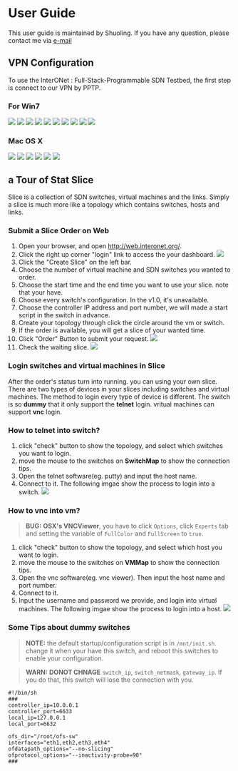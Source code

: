 # User Guide
This user guide is maintained by Shuoling. If you have any question, please contact me via [e-mail](mr.dengshuoling@gmail.com)

## VPN Configuration
To use the InterONet : Full-Stack-Programmable SDN Testbed, the first step is connect to our VPN by PPTP.
### For Win7
![](http://7xpcbm.com1.z0.glb.clouddn.com/vpn_setting_1.png)
![](http://7xpcbm.com1.z0.glb.clouddn.com/vpn_setting_2.png)
![](http://7xpcbm.com1.z0.glb.clouddn.com/vpn_setting_3.png)
![](http://7xpcbm.com1.z0.glb.clouddn.com/vpn_setting_4.png)
![](http://7xpcbm.com1.z0.glb.clouddn.com/vpn_setting_5.png)
![](http://7xpcbm.com1.z0.glb.clouddn.com/vpn_setting_6.png)
![](http://7xpcbm.com1.z0.glb.clouddn.com/vpn_setting_7.png)
![](http://7xpcbm.com1.z0.glb.clouddn.com/vpn_setting_8.png)
![](http://7xpcbm.com1.z0.glb.clouddn.com/vpn_setting_9.png)
![](http://7xpcbm.com1.z0.glb.clouddn.com/vpn_setting_10.png)
### Mac OS X
![](http://7xpcbm.com1.z0.glb.clouddn.com/vpn_setting_osx_1.png)
![](http://7xpcbm.com1.z0.glb.clouddn.com/vpn_setting_osx_2.png)
![](http://7xpcbm.com1.z0.glb.clouddn.com/vpn_setting_osx_3.png)
![](http://7xpcbm.com1.z0.glb.clouddn.com/vpn_setting_osx_4.png)
![](http://7xpcbm.com1.z0.glb.clouddn.com/vpn_setting_osx_6.png)
![](http://7xpcbm.com1.z0.glb.clouddn.com/vpn_setting_osx_7.png)

## a Tour of Stat Slice
Slice is a collection of SDN switches, virtual machines and the links. Simply a slice is much more like a topology which contains switches, hosts and links.

### Submit a Slice Order on Web
1.  Open your browser, and open http://web.interonet.org/.
2.  Click the right up corner "login" link to access the your dashboard.
![](http://7xpcbm.com1.z0.glb.clouddn.com/home_page.png)
3.  Click the "Create Slice" on the left bar.
  1. Choose the number of virtual machine and SDN switches you wanted to order.
  2. Choose the start time and the end time you want to  use your slice. note that your have.
  3.  Choose every switch's configuration. In the v1.0, it's unavailable.
  4.  Choose the controller IP address and port number, we will made a start script in the switch in advance.
  5.  Create your topology through click the circle around the vm or switch.
  4.  If the order is available, you will get a slice of your wanted time.
4. Click "Order" Button to submit your request.
![](http://7xpcbm.com1.z0.glb.clouddn.com/order_page.png)
5. Check the waiting slice.
![](http://7xpcbm.com1.z0.glb.clouddn.com/waiting_slice_page.png)

### Login switches and virtual machines in Slice
After the order's status turn into running. you can using your own slice.
There are two types of devices in your slices including switches and virtual machines. The method to login every type of device is different. The switch is so **dummy** that it only support the **telnet** login. vritual machines can support **vnc** login.

### How to telnet into switch?
1. click "check" button to show the topology, and select which switches you want to login.
2. move the mouse to the switches on **SwitchMap** to show the connection tips.
3. Open the telnet software(eg. putty) and input the host name.
4. Connect to it.
The following imgae show the process to login into a switch.
![](http://7xpcbm.com1.z0.glb.clouddn.com/switch_login.png)

### How to vnc into vm?
> **BUG:**  **OSX's VNCViewer**, you have to click `Options`, click `Experts` tab and setting the variable of `FullColor` and `FullScreen` to `true`.
1. click "check" button to show the topology, and select which host you want to login.
2. move the mouse to the switches on **VMMap** to show the connection tips.
3. Open the vnc software(eg. vnc viewer). Then input the host name and port number.
4. Connect to it.
5. Input the username and password we provide, and login into virtual machines.
The following imgae show the process to login into a host.
![](http://7xpcbm.com1.z0.glb.clouddn.com/host_login.png)


### Some Tips about dummy switches
> **NOTE:** the default startup/configuration script is in `/mnt/init.sh`.
change it when your have this switch, and reboot this switches to enable your configuration.

> **WARN:** **DONOT CHNAGE** `switch_ip`, `switch_netmask`, `gateway_ip`. If you do that, this switch will lose the connection with you.

```
#!/bin/sh
###
controller_ip=10.0.0.1
controller_port=6633
local_ip=127.0.0.1
local_port=6632

ofs_dir="/root/ofs-sw"
interfaces="eth1,eth2,eth3,eth4"
ofdatapath_options="--no-slicing"
ofprotocol_options="--inactivity-probe=90"
###
```